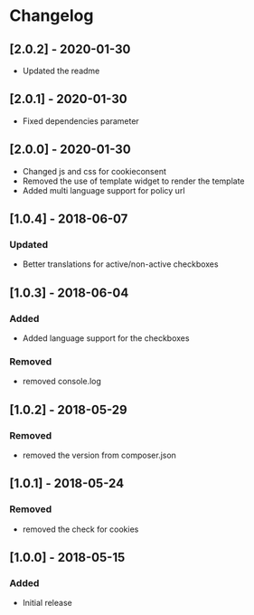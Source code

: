 # Changelog 

## [2.0.2] - 2020-01-30
- Updated the readme

## [2.0.1] - 2020-01-30
- Fixed dependencies parameter
## [2.0.0] - 2020-01-30
- Changed js and css for cookieconsent
- Removed the use of template widget to render the template
- Added multi language support for policy url

## [1.0.4] - 2018-06-07
### Updated
- Better translations for active/non-active checkboxes

## [1.0.3] - 2018-06-04
### Added
- Added language support for the checkboxes
### Removed
- removed console.log

## [1.0.2] - 2018-05-29
### Removed
- removed the version from composer.json

## [1.0.1] - 2018-05-24
### Removed
- removed the check for cookies

## [1.0.0] - 2018-05-15
### Added
- Initial release
